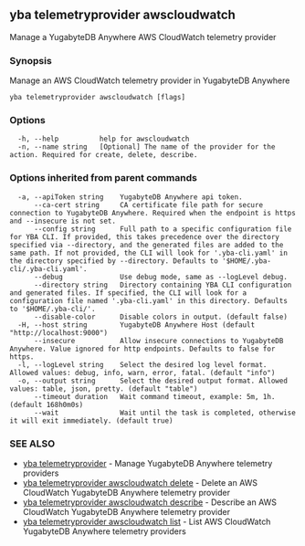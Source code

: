 ## yba telemetryprovider awscloudwatch

Manage a YugabyteDB Anywhere AWS CloudWatch telemetry provider

### Synopsis

Manage an AWS CloudWatch telemetry provider in YugabyteDB Anywhere

```
yba telemetryprovider awscloudwatch [flags]
```

### Options

```
  -h, --help          help for awscloudwatch
  -n, --name string   [Optional] The name of the provider for the action. Required for create, delete, describe.
```

### Options inherited from parent commands

```
  -a, --apiToken string    YugabyteDB Anywhere api token.
      --ca-cert string     CA certificate file path for secure connection to YugabyteDB Anywhere. Required when the endpoint is https and --insecure is not set.
      --config string      Full path to a specific configuration file for YBA CLI. If provided, this takes precedence over the directory specified via --directory, and the generated files are added to the same path. If not provided, the CLI will look for '.yba-cli.yaml' in the directory specified by --directory. Defaults to '$HOME/.yba-cli/.yba-cli.yaml'.
      --debug              Use debug mode, same as --logLevel debug.
      --directory string   Directory containing YBA CLI configuration and generated files. If specified, the CLI will look for a configuration file named '.yba-cli.yaml' in this directory. Defaults to '$HOME/.yba-cli/'.
      --disable-color      Disable colors in output. (default false)
  -H, --host string        YugabyteDB Anywhere Host (default "http://localhost:9000")
      --insecure           Allow insecure connections to YugabyteDB Anywhere. Value ignored for http endpoints. Defaults to false for https.
  -l, --logLevel string    Select the desired log level format. Allowed values: debug, info, warn, error, fatal. (default "info")
  -o, --output string      Select the desired output format. Allowed values: table, json, pretty. (default "table")
      --timeout duration   Wait command timeout, example: 5m, 1h. (default 168h0m0s)
      --wait               Wait until the task is completed, otherwise it will exit immediately. (default true)
```

### SEE ALSO

* [yba telemetryprovider](yba_telemetryprovider.md)	 - Manage YugabyteDB Anywhere telemetry providers
* [yba telemetryprovider awscloudwatch delete](yba_telemetryprovider_awscloudwatch_delete.md)	 - Delete an AWS CloudWatch YugabyteDB Anywhere telemetry provider
* [yba telemetryprovider awscloudwatch describe](yba_telemetryprovider_awscloudwatch_describe.md)	 - Describe an AWS CloudWatch YugabyteDB Anywhere telemetry provider
* [yba telemetryprovider awscloudwatch list](yba_telemetryprovider_awscloudwatch_list.md)	 - List AWS CloudWatch YugabyteDB Anywhere telemetry providers

